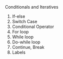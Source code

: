 Conditionals and Iteratives
  1. If-else
  2. Switch Case
  3. Conditional Operator
  4. For loop
  5. While loop
  6. Do-while loop
  7. Continue, Break
  8. Labels
  